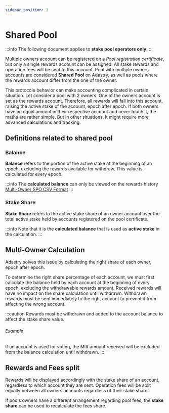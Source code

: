 ```yaml
---
sidebar_position: 3
---
```


# Shared Pool

:::info
The following document applies to **stake pool operators only**.
:::

Multiple owners account can be registered on a *Pool registration certificate*, but only a single rewards account
can be assigned. All stake rewards and operation fees will be sent to this account. Pool with multiple owners
accounts are considered **Shared Pool** on Adastry, as well as pools where the rewards account differ from the one
of the owner.

This protocole behavior can make accounting complicated in certain situation. Let consider a pool with 2 owners.
One of the owners account is set as the rewards account. Therefore, all rewards will fall into this account,
raising the active stake of the account, epoch after epoch. If both owners have an equal amount in their respective
account and never touch it, the maths are rather simple. But in other situations, it might require more advanced 
calculations and tracking.

## Definitions related to shared pool

### Balance

**Balance** refers to the portion of the active stake at the beginning of an epoch,
excluding the rewards available for withdraw. This value is calculated for every epoch.

:::info
The **calculated balance** can only be viewed on the rewards history 
[Multi-Owner SPO CSV Format](/learn/docs/export/rewards-csv#multi-owner-spo-format)
:::

### Stake Share

**Stake Share** refers to the active stake share of an owner account over the total active stake held by 
accounts registered on the pool certificate.

:::info
Note that it is the **calculated balance** that is used as **active stake** in the calculation.
:::

## Multi-Owner Calculation

Adastry solves this issue by calculating the right share of each owner, epoch after epoch.

To determine the right share percentage of each account, we must first calculate the balance held by each account
at the beginning of every epoch, excluding the withdrawable rewards amount. Received rewards will have no impact
on the share calculation until withdrawn. Withdrawn rewards must be sent immediately to the right account to prevent
it from affecting the wrong account.

:::caution
Rewards must be withdrawn and added to the account balance to affect the stake share value.

###### Example

If an account is used for voting, the MIR amount received will be excluded from the balance calculation until withdrawn.
:::

## Rewards and Fees split

Rewards will be displayed accordingly with the stake share of an account, regardless to which account they are sent.
Operation fees will be split equally between all owners accounts regardless of their stake share.

If pools owners have a different arrangement regarding pool fees, the **stake share** can be used to recalculate
the fees share.
